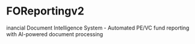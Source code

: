 # FOReportingv2
inancial Document Intelligence System - Automated PE/VC fund reporting with AI-powered document processing
